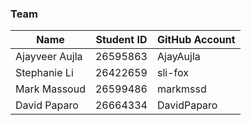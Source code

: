 ### Team

| Name | Student ID | GitHub Account |
| ---- | ---------- | -------------- |
| Ajayveer Aujla | 26595863 | AjayAujla |
| Stephanie Li | 26422659 | sli-fox |
| Mark Massoud | 26599486 | markmssd |
| David Paparo | 26664334 | DavidPaparo |